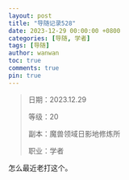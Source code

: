```yaml
---
layout: post
title: "导随记录528"
date: 2023-12-29 00:00:00 +0800
categories: [导随, 学者]
tags: [导随]
author: wanwan
toc: true
comments: true
pin: true
---
```

> 日期：2023.12.29
>
> 等级：20
>
> 副本：魔兽领域日影地修炼所
>
> 职业：学者

怎么最近老打这个。